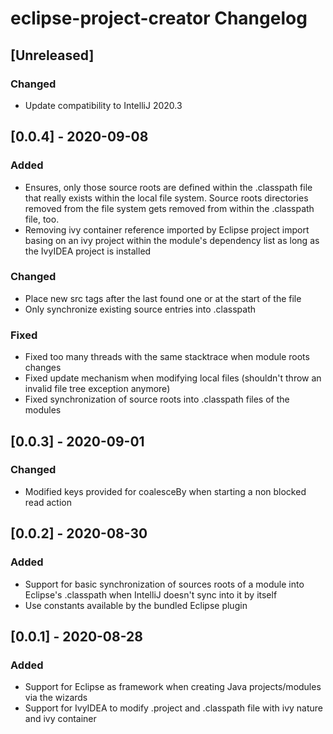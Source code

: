 <!-- Keep a Changelog guide -> https://keepachangelog.com -->

# eclipse-project-creator Changelog

## [Unreleased]

### Changed

- Update compatibility to IntelliJ 2020.3

## [0.0.4] - 2020-09-08

### Added

- Ensures, only those source roots are defined within the .classpath file that really exists within the local file system. Source roots directories removed from the file system gets removed from within
the .classpath file, too.
- Removing ivy container reference imported by Eclipse project import basing on an ivy project within the module's dependency list as long as the IvyIDEA project is installed

### Changed

- Place new src tags after the last found one or at the start of the file
- Only synchronize existing source entries into .classpath

### Fixed

- Fixed too many threads with the same stacktrace when module roots changes
- Fixed update mechanism when modifying local files (shouldn't throw an invalid file tree exception anymore)
- Fixed synchronization of source roots into .classpath files of the modules

## [0.0.3] - 2020-09-01

### Changed

- Modified keys provided for coalesceBy when starting a non blocked read action 

## [0.0.2] - 2020-08-30

### Added

- Support for basic synchronization of sources roots of a module into Eclipse's .classpath when IntelliJ doesn't sync into it by itself
- Use constants available by the bundled Eclipse plugin

## [0.0.1] - 2020-08-28

### Added
- Support for Eclipse as framework when creating Java projects/modules via the wizards
- Support for IvyIDEA to modify .project and .classpath file with ivy nature and ivy container
